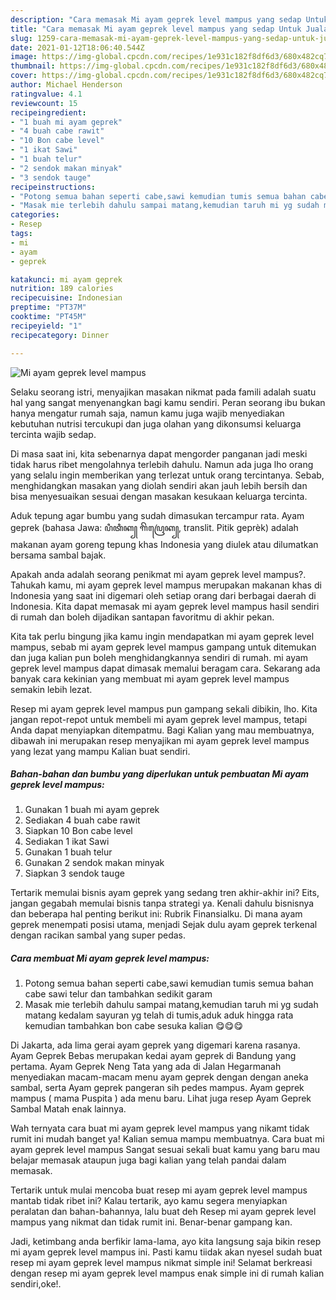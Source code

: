 ```yaml
---
description: "Cara memasak Mi ayam geprek level mampus yang sedap Untuk Jualan"
title: "Cara memasak Mi ayam geprek level mampus yang sedap Untuk Jualan"
slug: 1259-cara-memasak-mi-ayam-geprek-level-mampus-yang-sedap-untuk-jualan
date: 2021-01-12T18:06:40.544Z
image: https://img-global.cpcdn.com/recipes/1e931c182f8df6d3/680x482cq70/mi-ayam-geprek-level-mampus-foto-resep-utama.jpg
thumbnail: https://img-global.cpcdn.com/recipes/1e931c182f8df6d3/680x482cq70/mi-ayam-geprek-level-mampus-foto-resep-utama.jpg
cover: https://img-global.cpcdn.com/recipes/1e931c182f8df6d3/680x482cq70/mi-ayam-geprek-level-mampus-foto-resep-utama.jpg
author: Michael Henderson
ratingvalue: 4.1
reviewcount: 15
recipeingredient:
- "1 buah mi ayam geprek"
- "4 buah cabe rawit"
- "10 Bon cabe level"
- "1 ikat Sawi"
- "1 buah telur"
- "2 sendok makan minyak"
- "3 sendok tauge"
recipeinstructions:
- "Potong semua bahan seperti cabe,sawi kemudian tumis semua bahan cabe sawi telur dan tambahkan sedikit garam"
- "Masak mie terlebih dahulu sampai matang,kemudian taruh mi yg sudah matang kedalam sayuran yg telah di tumis,aduk aduk hingga rata kemudian tambahkan bon cabe sesuka kalian 😋😋😋"
categories:
- Resep
tags:
- mi
- ayam
- geprek

katakunci: mi ayam geprek 
nutrition: 189 calories
recipecuisine: Indonesian
preptime: "PT37M"
cooktime: "PT45M"
recipeyield: "1"
recipecategory: Dinner

---
```



![Mi ayam geprek level mampus](https://img-global.cpcdn.com/recipes/1e931c182f8df6d3/680x482cq70/mi-ayam-geprek-level-mampus-foto-resep-utama.jpg)

Selaku seorang istri, menyajikan masakan nikmat pada famili adalah suatu hal yang sangat menyenangkan bagi kamu sendiri. Peran seorang ibu bukan hanya mengatur rumah saja, namun kamu juga wajib menyediakan kebutuhan nutrisi tercukupi dan juga olahan yang dikonsumsi keluarga tercinta wajib sedap.

Di masa  saat ini, kita sebenarnya dapat mengorder panganan jadi meski tidak harus ribet mengolahnya terlebih dahulu. Namun ada juga lho orang yang selalu ingin memberikan yang terlezat untuk orang tercintanya. Sebab, menghidangkan masakan yang diolah sendiri akan jauh lebih bersih dan bisa menyesuaikan sesuai dengan masakan kesukaan keluarga tercinta. 

Aduk tepung agar bumbu yang sudah dimasukan tercampur rata. Ayam geprek (bahasa Jawa: ꦥꦶꦠꦶꦏ꧀ ꦒꦼꦥꦿꦺꦏ꧀, translit. Pitik geprèk) adalah makanan ayam goreng tepung khas Indonesia yang diulek atau dilumatkan bersama sambal bajak.

Apakah anda adalah seorang penikmat mi ayam geprek level mampus?. Tahukah kamu, mi ayam geprek level mampus merupakan makanan khas di Indonesia yang saat ini digemari oleh setiap orang dari berbagai daerah di Indonesia. Kita dapat memasak mi ayam geprek level mampus hasil sendiri di rumah dan boleh dijadikan santapan favoritmu di akhir pekan.

Kita tak perlu bingung jika kamu ingin mendapatkan mi ayam geprek level mampus, sebab mi ayam geprek level mampus gampang untuk ditemukan dan juga kalian pun boleh menghidangkannya sendiri di rumah. mi ayam geprek level mampus dapat dimasak memalui beragam cara. Sekarang ada banyak cara kekinian yang membuat mi ayam geprek level mampus semakin lebih lezat.

Resep mi ayam geprek level mampus pun gampang sekali dibikin, lho. Kita jangan repot-repot untuk membeli mi ayam geprek level mampus, tetapi Anda dapat menyiapkan ditempatmu. Bagi Kalian yang mau membuatnya, dibawah ini merupakan resep menyajikan mi ayam geprek level mampus yang lezat yang mampu Kalian buat sendiri.

<!--inarticleads1-->

##### Bahan-bahan dan bumbu yang diperlukan untuk pembuatan Mi ayam geprek level mampus:

1. Gunakan 1 buah mi ayam geprek
1. Sediakan 4 buah cabe rawit
1. Siapkan 10 Bon cabe level
1. Sediakan 1 ikat Sawi
1. Gunakan 1 buah telur
1. Gunakan 2 sendok makan minyak
1. Siapkan 3 sendok tauge


Tertarik memulai bisnis ayam geprek yang sedang tren akhir-akhir ini? Eits, jangan gegabah memulai bisnis tanpa strategi ya. Kenali dahulu bisnisnya dan beberapa hal penting berikut ini: Rubrik Finansialku. Di mana ayam geprek menempati posisi utama, menjadi Sejak dulu ayam geprek terkenal dengan racikan sambal yang super pedas. 

<!--inarticleads2-->

##### Cara membuat Mi ayam geprek level mampus:

1. Potong semua bahan seperti cabe,sawi kemudian tumis semua bahan cabe sawi telur dan tambahkan sedikit garam
1. Masak mie terlebih dahulu sampai matang,kemudian taruh mi yg sudah matang kedalam sayuran yg telah di tumis,aduk aduk hingga rata kemudian tambahkan bon cabe sesuka kalian 😋😋😋


Di Jakarta, ada lima gerai ayam geprek yang digemari karena rasanya. Ayam Geprek Bebas merupakan kedai ayam geprek di Bandung yang pertama. Ayam Geprek Neng Tata yang ada di Jalan Hegarmanah menyediakan macam-macam menu ayam geprek dengan dengan aneka sambal, serta Ayam geprek pangeran sih pedes mampus. Ayam geprek mampus ( mama Puspita ) ada menu baru. Lihat juga resep Ayam Geprek Sambal Matah enak lainnya. 

Wah ternyata cara buat mi ayam geprek level mampus yang nikamt tidak rumit ini mudah banget ya! Kalian semua mampu membuatnya. Cara buat mi ayam geprek level mampus Sangat sesuai sekali buat kamu yang baru mau belajar memasak ataupun juga bagi kalian yang telah pandai dalam memasak.

Tertarik untuk mulai mencoba buat resep mi ayam geprek level mampus mantab tidak ribet ini? Kalau tertarik, ayo kamu segera menyiapkan peralatan dan bahan-bahannya, lalu buat deh Resep mi ayam geprek level mampus yang nikmat dan tidak rumit ini. Benar-benar gampang kan. 

Jadi, ketimbang anda berfikir lama-lama, ayo kita langsung saja bikin resep mi ayam geprek level mampus ini. Pasti kamu tiidak akan nyesel sudah buat resep mi ayam geprek level mampus nikmat simple ini! Selamat berkreasi dengan resep mi ayam geprek level mampus enak simple ini di rumah kalian sendiri,oke!.

